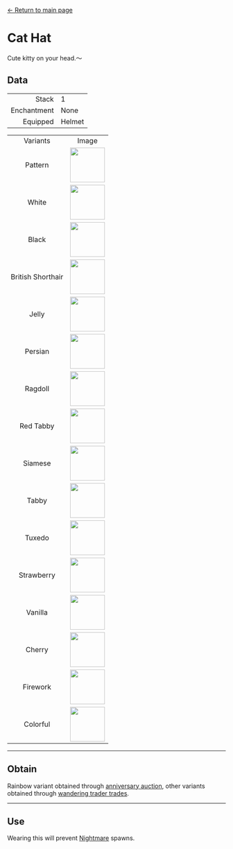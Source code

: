 [← Return to main page](../)
# Cat Hat
Cute kitty on your head.～

## Data
<table>
    <tr><td align="end">Stack</td><td>1</td></tr>
    <tr><td align="end">Enchantment</td><td>None</td></tr>
    <tr><td align="end">Equipped</td><td>Helmet</td></tr>
</table>
<table>
    <tr><td align="center">Variants</td><td align="center">Image</td></tr>
    <tr><td align="center">Pattern</td><td><img src="https://i.imgur.com/j5qaiY1.png" height="80"/></td></tr>
    <tr><td align="center">White</td><td><img src="https://i.imgur.com/fKTtMQr.png" height="80"/></td></tr>
    <tr><td align="center">Black</td><td><img src="https://i.imgur.com/pyVVa7u.png" height="80"/></td></tr>
    <tr><td align="center">British Shorthair</td><td><img src="https://i.imgur.com/D82K9aB.png" height="80"/></td></tr>
    <tr><td align="center">Jelly</td><td><img src="https://i.imgur.com/mBBcikO.png" height="80"/></td></tr>
    <tr><td align="center">Persian</td><td><img src="https://i.imgur.com/WIVQMX2.png" height="80"/></td></tr>
    <tr><td align="center">Ragdoll</td><td><img src="https://i.imgur.com/tYcHz7F.png" height="80"/></td></tr>
    <tr><td align="center">Red Tabby</td><td><img src="https://i.imgur.com/ylNn6QJ.png" height="80"/></td></tr>
    <tr><td align="center">Siamese</td><td><img src="https://i.imgur.com/oPDhofX.png" height="80"/></td></tr>
    <tr><td align="center">Tabby</td><td><img src="https://i.imgur.com/RLVDgED.png" height="80"/></td></tr>
    <tr><td align="center">Tuxedo</td><td><img src="https://i.imgur.com/KzfuYRq.png" height="80"/></td></tr>
    <tr><td align="center">Strawberry</td><td><img src="https://i.imgur.com/UT94IRj.png" height="80"/></td></tr>
    <tr><td align="center">Vanilla</td><td><img src="https://i.imgur.com/OqQl5jU.png" height="80"/></td></tr>
    <tr><td align="center">Cherry</td><td><img src="https://i.imgur.com/OAL1rFF.png" height="80"/></td></tr>
    <tr><td align="center">Firework</td><td><img src="https://i.imgur.com/X55VsLG.png" height="80"/></td></tr>
    <tr><td align="center">Colorful</td><td><img src="https://i.imgur.com/DmKyFxS.gif" height="80"/></td></tr>
</table>

---

## Obtain
Rainbow variant obtained through <a href="../feature/anniversary.md">anniversary auction</a>, other variants obtained through <a href="../feature/enhanced_wandering_trader.md">wandering trader trades</a>.

---

## Use
Wearing this will prevent <a href="https://minecraft.fandom.com/zh/wiki/夜魅">Nightmare</a> spawns.
